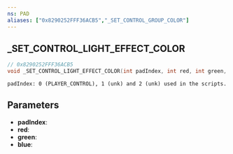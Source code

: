 ```yaml
---
ns: PAD
aliases: ["0x8290252FFF36ACB5","_SET_CONTROL_GROUP_COLOR"]
---
```

## _SET_CONTROL_LIGHT_EFFECT_COLOR

```c
// 0x8290252FFF36ACB5
void _SET_CONTROL_LIGHT_EFFECT_COLOR(int padIndex, int red, int green, int blue);
```

```
padIndex: 0 (PLAYER_CONTROL), 1 (unk) and 2 (unk) used in the scripts.
```

## Parameters
* **padIndex**: 
* **red**: 
* **green**: 
* **blue**: 

